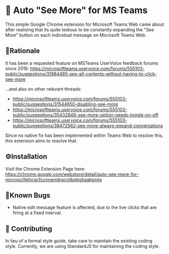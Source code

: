 # 📖 Auto "See More" for MS Teams
This simple Google Chrome extension for Microsoft Teams Web came about after realising that its quite tedious to be constantly expanding the "See More" button on each individual message on Microsoft Teams Web.

## 🤔Rationale
It has been a requested feature on MSTeams UserVoice feedback forums since 2018: https://microsoftteams.uservoice.com/forums/555103-public/suggestions/31984465-see-all-contents-without-having-to-click-see-more

...and also on other relevant threads:
* https://microsoftteams.uservoice.com/forums/555103-public/suggestions/31544650-disabling-see-more
* https://microsoftteams.uservoice.com/forums/555103-public/suggestions/35432848-see-more-option-needs-toggle-on-off
* https://microsoftteams.uservoice.com/forums/555103-public/suggestions/38472562-see-more-always-expand-conversations

Since no native fix has been implemented within Teams Web to resolve this, this extension aims to resolve that.

## ⚙️Installation
Visit the Chrome Extension Page here: https://chrome.google.com/webstore/detail/auto-see-more-for-microso/hkhcgcfccnnemjbgcnjlbnbghaakpmla

## 🐞Known Bugs
* Native edit message feature is affected, due to the live clicks that are firing at a fixed interval.

## 🤝 Contributing
In lieu of a formal style guide, take care to maintain the existing coding style. Currently, we are using StandardJS for maintaining the coding style.






